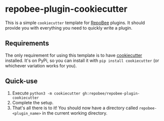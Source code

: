 # repobee-plugin-cookiecutter
This is a simple `cookiecutter` template for
[RepoBee](https://github.com/repobee/repobee) plugins. It should provide you
with everything you need to quickly write a plugin.

## Requirements
The only requirement for using this template is to have
[cookiecutter](https://github.com/audreyr/cookiecutter) installed. It's on PyPi,
so you can install it with `pip install cookiecutter` (or whichever variation
works for you).

## Quick-use
1. Execute `python3 -m cookiecutter gh:repobee/repobee-plugin-cookiecutter`
2. Complete the setup.
3. That's all there is to it! You should now have a directory called
   `repobee-<plugin_name>` in the current working directory.
